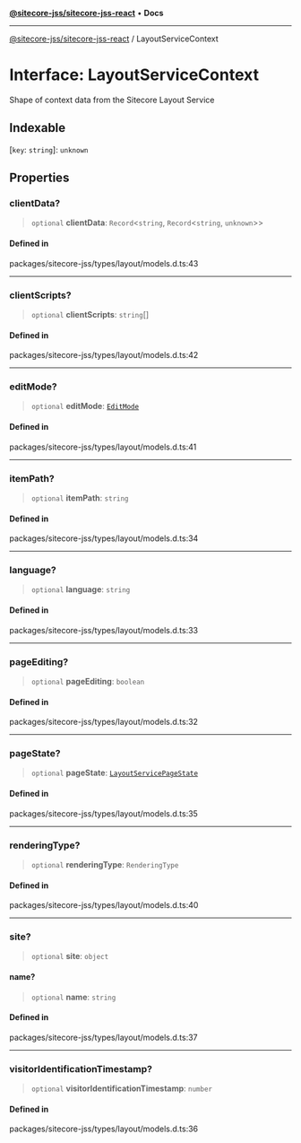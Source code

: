[**@sitecore-jss/sitecore-jss-react**](../README.md) • **Docs**

***

[@sitecore-jss/sitecore-jss-react](../README.md) / LayoutServiceContext

# Interface: LayoutServiceContext

Shape of context data from the Sitecore Layout Service

## Indexable

 \[`key`: `string`\]: `unknown`

## Properties

### clientData?

> `optional` **clientData**: `Record`\<`string`, `Record`\<`string`, `unknown`\>\>

#### Defined in

packages/sitecore-jss/types/layout/models.d.ts:43

***

### clientScripts?

> `optional` **clientScripts**: `string`[]

#### Defined in

packages/sitecore-jss/types/layout/models.d.ts:42

***

### editMode?

> `optional` **editMode**: [`EditMode`](../enumerations/EditMode.md)

#### Defined in

packages/sitecore-jss/types/layout/models.d.ts:41

***

### itemPath?

> `optional` **itemPath**: `string`

#### Defined in

packages/sitecore-jss/types/layout/models.d.ts:34

***

### language?

> `optional` **language**: `string`

#### Defined in

packages/sitecore-jss/types/layout/models.d.ts:33

***

### pageEditing?

> `optional` **pageEditing**: `boolean`

#### Defined in

packages/sitecore-jss/types/layout/models.d.ts:32

***

### pageState?

> `optional` **pageState**: [`LayoutServicePageState`](../enumerations/LayoutServicePageState.md)

#### Defined in

packages/sitecore-jss/types/layout/models.d.ts:35

***

### renderingType?

> `optional` **renderingType**: `RenderingType`

#### Defined in

packages/sitecore-jss/types/layout/models.d.ts:40

***

### site?

> `optional` **site**: `object`

#### name?

> `optional` **name**: `string`

#### Defined in

packages/sitecore-jss/types/layout/models.d.ts:37

***

### visitorIdentificationTimestamp?

> `optional` **visitorIdentificationTimestamp**: `number`

#### Defined in

packages/sitecore-jss/types/layout/models.d.ts:36
